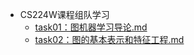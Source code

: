 * CS224W课程组队学习
  * [task01：图机器学习导论.md](ProjectDocs\task01：图机器学习导论.md)
  * [task02：图的基本表示和特征工程.md](ProjectDocs\task02：图的基本表示和特征工程.md) 
  
